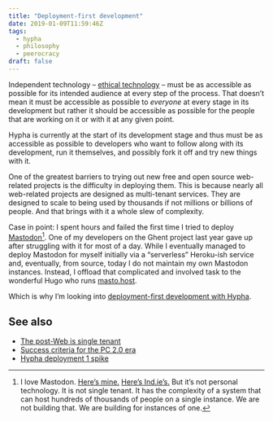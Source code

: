 ```yaml
---
title: "Deployment-first development"
date: 2019-01-09T11:59:46Z
tags:
  - hypha
  - philosophy
  - peerocracy
draft: false
---
```


Independent technology – [ethical technology](https://ind.ie/ethical-design) – must be as accessible as possible for its intended audience at every step of the process. That doesn’t mean it must be accessible as possible to _everyone_ at every stage in its development but rather it should be accessible as possible for the people that are working on it or with it at any given point.

Hypha is currently at the start of its development stage and thus must be as accessible as possible to developers who want to follow along with its development, run it themselves, and possibly fork it off and try new things with it.

One of the greatest barriers to trying out new free and open source web-related projects is the difficulty in deploying them. This is because nearly all web-related projects are designed as multi-tenant services. They are designed to scale to being used by thousands if not millions or billions of people. And that brings with it a whole slew of complexity.

Case in point: I spent hours and failed the first time I tried to deploy [Mastodon](https://joinmastodon.org)[^1]. One of my developers on the Ghent project last year gave up after struggling with it for most of a day. While I eventually managed to deploy Mastodon for myself initially via a “serverless” Heroku-ish service and, eventually, from source, today I do not maintain my own Mastodon instances. Instead, I offload that complicated and involved task to the wonderful Hugo who runs [masto.host](https://masto.host).

Which is why I’m looking into [deployment-first development with Hypha](/2019/01/05/hypha-spike-deployment-1/).

## See also

  * [The post-Web is single tenant](/2019/01/09/the-post-web-is-single-tenant/)
  * [Success criteria for the PC 2.0 era](/2019/01/09/success-criteria-for-the-pc-2.0-era/)
  * [Hypha deployment 1 spike](/2019/01/05/hypha-spike-deployment-1/)

[^1]: I love Mastodon. [Here’s mine.](https://mastodon.ar.al/@ind.ie) [Here’s Ind.ie’s.](https://mastodon.ind.ie/@indie) But it’s not personal technology. It is not single tenant. It has the complexity of a system that can host hundreds of thousands of people on a single instance. We are not building that. We are building for instances of one.
